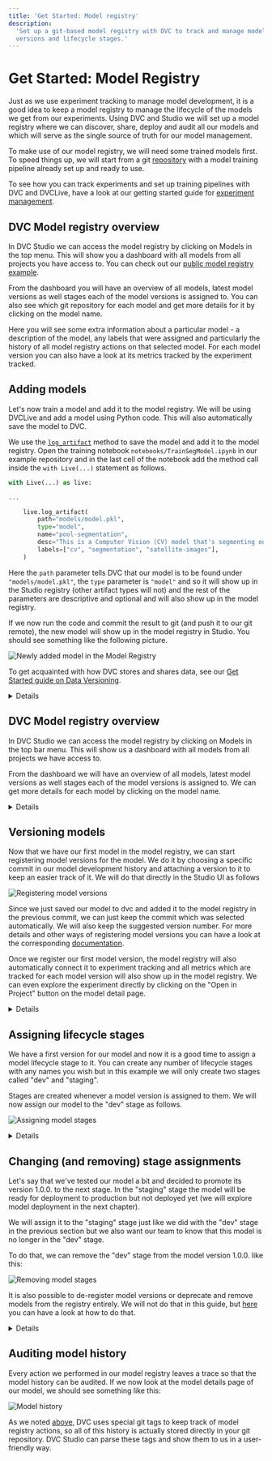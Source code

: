 ```yaml
---
title: 'Get Started: Model registry'
description:
  'Set up a git-based model registry with DVC to track and manage models, their
  versions and lifecycle stages.'
---
```


# Get Started: Model Registry

Just as we use experiment tracking to manage model development, it is a good
idea to keep a model registry to manage the lifecycle of the models we get from
our experiments. Using DVC and Studio we will set up a model registry where we
can discover, share, deploy and audit all our models and which will serve as the
single source of truth for our model management.

To make use of our model registry, we will need some trained models first. To
speed things up, we will start from a git
[repository](https://github.com/iterative/example-get-started-model-management)
with a model training pipeline already set up and ready to use.

To see how you can track experiments and set up training pipelines with DVC and
DVCLive, have a look at our getting started guide for
[experiment management](/doc/start/experiments).

## DVC Model registry overview

In DVC Studio we can access the model registry by clicking on Models in the top
menu. This will show you a dashboard with all models from all projects you have
access to. You can check out our
[public model registry example](https://studio.iterative.ai/team/Iterative/models).

From the dashboard you will have an overview of all models, latest model
versions as well stages each of the model versions is assigned to. You can also
see which git repository for each model and get more details for it by clicking
on the model name.

Here you will see some extra information about a particular model - a
description of the model, any labels that were assigned and particularly the
history of all model registry actions on that selected model. For each model
version you can also have a look at its metrics tracked by the experiment
tracked.

## Adding models

Let's now train a model and add it to the model registry. We will be using DVCLive and add a model using Python code. This will also automatically save the model to DVC.

We use the [`log_artifact`](/doc/dvclive/live/log_artifact) method to save the
model and add it to the model registry. Open the training notebook
`notebooks/TrainSegModel.ipynb` in our example repository and in the last cell
of the notebook add the method call inside the `with Live(...)` statement as
follows.

```python
with Live(...) as live:

...

    live.log_artifact(
        path="models/model.pkl",
        type="model",
        name="pool-segmentation",
        desc="This is a Computer Vision (CV) model that's segmenting out swimming pools from satellite images.",
        labels=["cv", "segmentation", "satellite-images"],
    )
```

Here the `path` parameter tells DVC that our model is to be found under
`"models/model.pkl"`, the `type` parameter is `"model"` and so it will show up
in the Studio registry (other artifact types will not) and the rest of the
parameters are descriptive and optional and will also show up in the model
registry.

If we now run the code and commit the result to git (and push it to our git
remote), the new model will show up in the model registry in Studio. You should
see something like the following picture.

![Newly added model in the Model Registry](/img/mr-newly-added-model.png)

To get acquainted with how DVC stores and shares data, see our [Get Started guide on Data Versioning](/doc/start/data-management/data-versioning).

<details id="push-click-to-see-other-ways-to-add-models">

#### 💡 Expand to see other ways to add models

The other two options are to use the Studio's graphical user interface to add
models interactively or to manually edit `dvc.yaml` files to add information
about model artifacts. To get more details on the ways to add models have a look
at the
[Model registry documentation](/doc/studio/user-guide/model-registry/add-a-model).

</details>

## DVC Model registry overview

In DVC Studio we can access the model registry by clicking on Models in the top bar
menu. This will show us a dashboard with all models from all projects we have
access to.

From the dashboard we will have an overview of all models, latest model
versions as well stages each of the model versions is assigned to. We can get more details for each model by clicking on the model name.

<details id="under-the-hood-model-registry">

#### 💡 Expand to see how the model registry works under the hood

The DVC Model registry uses the GTO library to manage model versions and model lifecycle stages. GTO assign [particularly formatted](/doc/gto/user-guide#git-tags-format) git [tags](https://git-scm.com/book/en/v2/Git-Basics-Tagging) to selected commits and these are then parsed by the model registry to keep track of the model lifecycle history.

This means that all the metadata used by the model registry is actually stored in your git repo!

It also allows you to use GTO directly instead of the Studio UI to manage your model lifecycle. That can be useful for example if you want to trigger certain model registry actions programmatically. You can learn more about the details of GTO in its [documentation](/docs/gto).

We recommend most users to interact with the model registry using the Studio GUI as it is easier to use and also has some exclusive features such as the ability to view models from multiple git repositories in one place.

</details>

## Versioning models

Now that we have our first model in the model registry, we can start registering
model versions for the model. We do it by choosing a specific commit in our
model development history and attaching a version to it to keep an easier track
of it. We will do that directly in the Studio UI as follows

![Registering model versions](/img/mr-register-model-version.gif)

Since we just saved our model to dvc and added it to the model registry in the
previous commit, we can just keep the commit which was selected automatically.
We will also keep the suggested version number. For more details and other ways
of registering model versions you can have a look at the corresponding
[documentation](/doc/studio/user-guide/model-registry/register-version).

Once we register our first model version, the model registry will also
automatically connect it to experiment tracking and all metrics which are
tracked for each model version will also show up in the model registry. We can
even explore the experiment directly by clicking on the "Open in Project" button
on the model detail page.

<details>

#### 💡 Expand to see how registering models works under the hood

Registering the model version as we just did using DVC Studio is equivalent to the following GTO command

```
gto register pool-segmentation [ref] --version v1.0.0 
```
Here, `[ref]` is the git reference/hash we selected from the menu in Studio. 

For more details you can have a look at the [gto register command reference](doc/gto/command-reference/register).

</details>


## Assigning lifecycle stages

We have a first version for our model and now it is a good time to assign a
model lifecycle stage to it. You can create any number of lifecycle stages with
any names you wish but in this example we will only create two stages called
"dev" and "staging".

Stages are created whenever a model version is assigned to them. We will now
assign our model to the "dev" stage as follows.

![Assigning model stages](/img/mr-assign-model-stage.gif)

<details id="under-the-hood-assigning-model-stages">

#### 💡 Expand to see how assigning model stages works under the hood

Assigning the "dev" stage to the model as we just did using DVC Studio is equivalent to the following GTO command

```
gto assign pool-segmentation --version v1.0.0 --stage dev
```

For more details you can have a look at the [gto assign command reference](doc/gto/command-reference/assign).

</details>

## Changing (and removing) stage assignments

Let's say that we've tested our model a bit and decided to promote its version
1.0.0. to the next stage. In the "staging" stage the model will be ready for
deployment to production but not deployed yet (we will explore model deployment
in the next chapter).

We will assign it to the "staging" stage just like we did with the "dev" stage in the previous section but we also want our team to know that this model is no longer in the "dev" stage.

To do that, we can remove the "dev" stage from the model version 1.0.0. like
this:

![Removing model stages](/img/mr-remove-model-stage.gif)

It is also possible to de-register model versions or deprecate and remove models from the registry entirely. We will not do that in this guide, but [here](user-guide/model-registry/remove-a-model-or-its-details) you can have a look at how to do that.

<details id="under-the-hood-removing-stages">

#### 💡 Expand to see how removing model stages works under the hood


Un-assigning the "dev" stage from the model as we just did using DVC Studio is equivalent to the following GTO command

```
gto deprecate pool-segmentation v1.0.0 dev
```

For more details you can have a look at the [gto deprecate command reference](doc/gto/command-reference/deprecate).


</details>

## Auditing model history

Every action we performed in our model registry leaves a trace so that the model
history can be audited. If we now look at the model details page of our model,
we should see something like this:

![Model history](/img/mr-model-history.png)

As we noted [above](/docs/start/model-management/model-registry#under-the-hood-model-registry"), DVC uses special git tags to keep track of model registry
actions, so all of this history is actually stored directly in your git
repository. DVC Studio can parse these tags and show them to us in a
user-friendly way.
